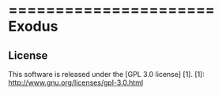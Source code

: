 ======================
Exodus
======================

License
-------
This software is released under the [GPL 3.0 license] [1].
[1]: http://www.gnu.org/licenses/gpl-3.0.html